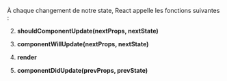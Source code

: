 À chaque changement de notre state, React appelle les fonctions suivantes :

2. **shouldComponentUpdate(nextProps, nextState)**

3. **componentWillUpdate(nextProps, nextState)**

4. **render**

5. **componentDidUpdate(prevProps, prevState)**

